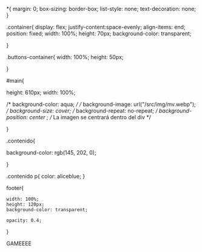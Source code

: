 *{
  margin: 0;
  box-sizing: border-box;
  list-style: none;
  text-decoration: none;
}


.container{
  display: flex;
  justify-content:space-evenly;
  align-items: end;
position: fixed;
width: 100%;
height: 70px;
background-color: transparent;



}

.buttons-container{
width: 100%;
height: 50px;



}





#main{
  
  height: 610px;
  width: 100%;

  /* background-color: aqua; */
  /* background-image: url("/src/img/mv.webp"); */
  background-size: cover;
  /* background-repeat: no-repeat; */
   background-position: center ; 
   /* La imagen se centrará dentro del div  */



  }



  .contenido{

background-color: rgb(145, 202, 0);

  }


  .contenido p{
    color: aliceblue;
  }



  footer{

    width: 100%;
    height: 120px;
    background-color: transparent;
   
    opacity: 0.4;
 
  } 

  GAMEEEE